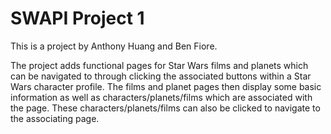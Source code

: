 # SWAPI Project 1

This is a project by Anthony Huang and Ben Fiore.

The project adds functional pages for Star Wars films and planets which can be navigated to through clicking the associated buttons within a Star Wars character profile.
The films and planet pages then display some basic information as well as characters/planets/films which are associated with the page.
These characters/planets/films can also be clicked to navigate to the associating page.